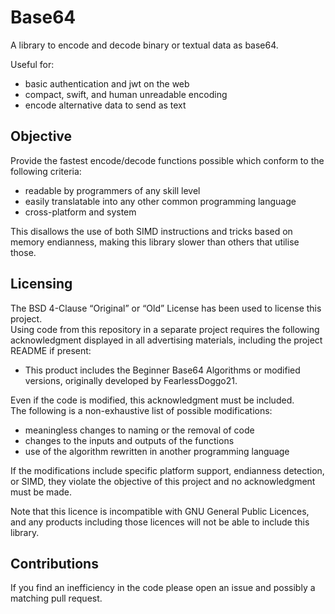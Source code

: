 # Base64
A library to encode and decode binary or textual data as base64.

Useful for:
- basic authentication and jwt on the web
- compact, swift, and human unreadable encoding
- encode alternative data to send as text

## Objective
Provide the fastest encode/decode functions possible which conform to the following criteria:
- readable by programmers of any skill level
- easily translatable into any other common programming language
- cross-platform and system

This disallows the use of both SIMD instructions and tricks based on memory endianness, making this library slower than others that utilise those.

## Licensing
The BSD 4-Clause “Original” or “Old” License has been used to license this project. \
Using code from this repository in a separate project requires the following acknowledgment displayed in all advertising materials, including the project README if present:
- This product includes the Beginner Base64 Algorithms or modified versions, originally developed by FearlessDoggo21.

Even if the code is modified, this acknowledgment must be included. \
The following is a non-exhaustive list of possible modifications:
- meaningless changes to naming or the removal of code
- changes to the inputs and outputs of the functions
- use of the algorithm rewritten in another programming language

If the modifications include specific platform support, endianness detection, or SIMD, they violate the objective of this project and no acknowledgment must be made.

Note that this licence is incompatible with GNU General Public Licences, and any products including those licences will not be able to include this library.

## Contributions
If you find an inefficiency in the code please open an issue and possibly a matching pull request.
